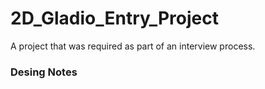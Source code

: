 # 2D_Gladio_Entry_Project

A project that was required as part of an interview process.


### Desing Notes


